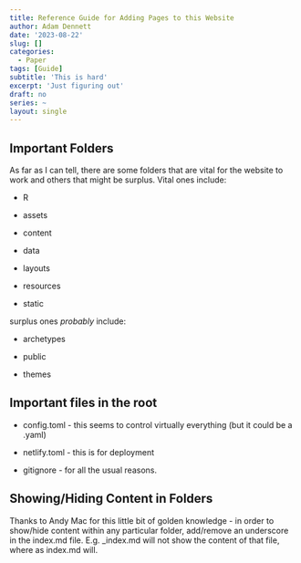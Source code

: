 ```yaml
---
title: Reference Guide for Adding Pages to this Website
author: Adam Dennett
date: '2023-08-22'
slug: []
categories:
  - Paper
tags: [Guide]
subtitle: 'This is hard'
excerpt: 'Just figuring out'
draft: no
series: ~
layout: single
---
```


## Important Folders

As far as I can tell, there are some folders that are vital for the website to work and others that might be surplus. Vital ones include:

-   R

-   assets

-   content

-   data

-   layouts

-   resources

-   static

surplus ones *probably* include:

-   archetypes

-   public

-   themes

## Important files in the root

-   config.toml - this seems to control virtually everything (but it could be a .yaml)

-   netlify.toml - this is for deployment

-   gitignore - for all the usual reasons.

## Showing/Hiding Content in Folders

Thanks to Andy Mac for this little bit of golden knowledge - in order to show/hide content within any particular folder, add/remove an underscore in the index.md file. E.g. \_index.md will not show the content of that file, where as index.md will.
